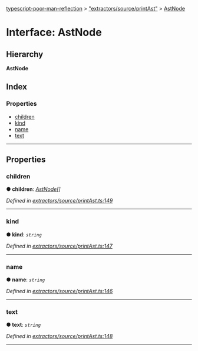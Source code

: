 [typescript-poor-man-reflection](../README.md) > ["extractors/source/printAst"](../modules/_extractors_source_printast_.md) > [AstNode](../interfaces/_extractors_source_printast_.astnode.md)

# Interface: AstNode

## Hierarchy

**AstNode**

## Index

### Properties

* [children](_extractors_source_printast_.astnode.md#children)
* [kind](_extractors_source_printast_.astnode.md#kind)
* [name](_extractors_source_printast_.astnode.md#name)
* [text](_extractors_source_printast_.astnode.md#text)

---

## Properties

<a id="children"></a>

###  children

**● children**: *[AstNode](_extractors_source_printast_.astnode.md)[]*

*Defined in [extractors/source/printAst.ts:149](https://github.com/cancerberoSgx/typescript-poor-man-reflection/blob/2245c2e/src/extractors/source/printAst.ts#L149)*

___
<a id="kind"></a>

###  kind

**● kind**: *`string`*

*Defined in [extractors/source/printAst.ts:147](https://github.com/cancerberoSgx/typescript-poor-man-reflection/blob/2245c2e/src/extractors/source/printAst.ts#L147)*

___
<a id="name"></a>

###  name

**● name**: *`string`*

*Defined in [extractors/source/printAst.ts:146](https://github.com/cancerberoSgx/typescript-poor-man-reflection/blob/2245c2e/src/extractors/source/printAst.ts#L146)*

___
<a id="text"></a>

###  text

**● text**: *`string`*

*Defined in [extractors/source/printAst.ts:148](https://github.com/cancerberoSgx/typescript-poor-man-reflection/blob/2245c2e/src/extractors/source/printAst.ts#L148)*

___

